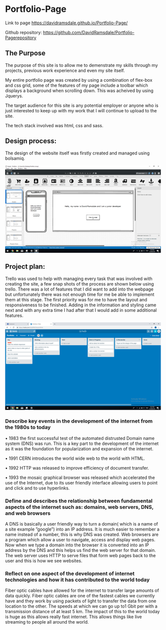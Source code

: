 # Portfolio-Page

Link to page
https://davidramsdale.github.io/Portfolio-Page/

Github repository: https://github.com/DavidRamsdale/Portfolio-Pagerepository
## The Purpose
The purpose of this site is to allow me to demenstrate my skills through my projects, previous work experience and even my site itself.

My entire portfolio page was created by using a combination of flex-box and css grid, some of the features of my page include a toolbar which displays a background when scrolling down. This was acheived by using Jquerys.

The target audience for this site is any potential employer or anyone who is just interested to keep up with my work that I will continue to upload to the site.

The tech stack involved was html, css and sass.

## Design process:
The design of the website itself was firstly created and managed using bolsamiq.

![Wireframe](pictures/wireframe.png)


## Project plan:
Trello was used to help with managing every task that was involved with creating the site, a few snap shots of the process are shown below using trello.
There was a lot of features that I did want to add into the webpage but unfortunately there was not enough time for me be able to implement them at this stage.  The first priority was for me to have the layout and responsiveness to be finished. Adding in the information and styling came next and with any extra time I had after that I would add in some additional features.

![Trello](pictures/trello.png)

### Describe key events in the development of the internet from the 1980s to today
 •	1983 the first successful test of the automated distrusted Domain name system (DNS) was run. This is a key part to the development of the internet as it was the foundation for popularization and expansion of the internet.
 
 •	1991 CERN introduces the world wide web to the world with HTML.
 
 • 1992 HTTP was released to improve efficiency of document transfer.
 
 • 1993 the mosaic graphical browser was released which accelerated the use of the Internet, due to its user friendly interface allowing users to point and click and to use hyperlinks.

### Define and describes the relationship between fundamental aspects of the internet such as: domains, web servers, DNS, and web browsers 
A DNS is basically a user friendly way to turn a domain( which is a name of a site example ”google”) into an IP address. It is much easier to remember a name instead of a number, this is why DNS was created.
Web browsers are a program which allow a user to navigate, access and display web pages. Now when we type a domain into the browser it is converted into an IP address by the DNS and this helps us find the web server for that domain. The web server uses HTTP to serve files that form web pages back to the user and this is how we see websites.

### Reflect on one aspect of the development of internet technologies and how it has contributed to the world today 

Fiber optic cables have allowed for the internet to transfer large amounts of data quickly. Fiber optic cables are one of the fastest cables we currently have and they work by using packets of light to transfer the data from one location to the other. The speeds at which we can go up to1 Gbit per with a transmission distance of at least 5 km.
The impact of this to the world today is huge as this allows really fast internet. This allows things like live streaming to people all around the world.

